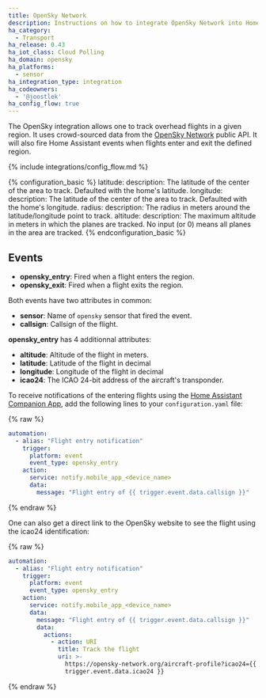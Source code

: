 ```yaml
---
title: OpenSky Network
description: Instructions on how to integrate OpenSky Network into Home Assistant.
ha_category:
  - Transport
ha_release: 0.43
ha_iot_class: Cloud Polling
ha_domain: opensky
ha_platforms:
  - sensor
ha_integration_type: integration
ha_codeowners:
  - '@joostlek'
ha_config_flow: true
---
```


The OpenSky integration allows one to track overhead flights in a given region. It uses crowd-sourced data from the [OpenSky Network](https://opensky-network.org/) public API. It will also fire Home Assistant events when flights enter and exit the defined region.

{% include integrations/config_flow.md %}

{% configuration_basic %}
latitude:
  description: The latitude of the center of the area to track. Defaulted with the home's latitude.
longitude:
  description: The latitude of the center of the area to track. Defaulted with the home's longitude.
radius:
  description: The radius in meters around the latitude/longitude point to track.
altitude:
  description: The maximum altitude in meters in which the planes are tracked. No input (or 0) means all planes in the area are tracked.
{% endconfiguration_basic %}

## Events

- **opensky_entry**: Fired when a flight enters the region.
- **opensky_exit**: Fired when a flight exits the region.

Both events have two attributes in common:

- **sensor**: Name of `opensky` sensor that fired the event.
- **callsign**: Callsign of the flight.

**opensky_entry** has 4 additionnal attributes:

- **altitude**: Altitude of the flight in meters.
- **latitude**: Latitude of the flight in decimal
- **longitude**: Longitude of the flight in decimal 
- **icao24**: The ICAO 24-bit address of the aircraft's transponder.

To receive notifications of the entering flights using the [Home Assistant Companion App](https://companion.home-assistant.io/), add the following lines to your `configuration.yaml` file:

{% raw %}

```yaml
automation:
  - alias: "Flight entry notification"
    trigger:
      platform: event
      event_type: opensky_entry
    action:
      service: notify.mobile_app_<device_name>
      data:
        message: "Flight entry of {{ trigger.event.data.callsign }}"
```
{% endraw %}

One can also get a direct link to the OpenSky website to see the flight using the icao24 identification:

{% raw %}

```yaml
automation:
  - alias: "Flight entry notification"
    trigger:
      platform: event
      event_type: opensky_entry
    action:
      service: notify.mobile_app_<device_name>
      data:
        message: "Flight entry of {{ trigger.event.data.callsign }}"
        data:
          actions:
            - action: URI
              title: Track the flight
              uri: >-
                https://opensky-network.org/aircraft-profile?icao24={{
                trigger.event.data.icao24 }}
```
{% endraw %}
